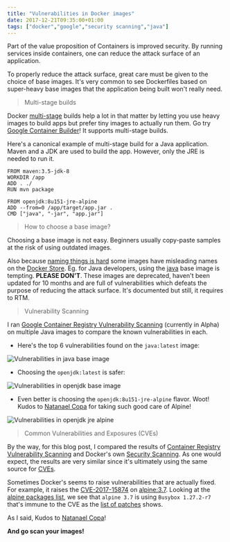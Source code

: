 ```yaml
---
title: "Vulnerabilities in Docker images"
date: 2017-12-21T09:35:00+01:00
tags: ["docker","google","security scanning","java"]
---
```


Part of the value proposition of Containers is improved security. By running
services inside containers, one can reduce the attack surface of an application.

To properly reduce the attack surface, great care must be given to the choice
of base images. It's very common to see Dockerfiles based on super-heavy base
images that the application being built won't really need.

> Multi-stage builds

Docker [multi-stage](https://docs.docker.com/engine/userguide/eng-image/multistage-build/)
builds help a lot in that matter by letting you use heavy images to build apps
but prefer tiny images to actually run them. Go try [Google Container Builder](https://cloud.google.com/container-builder/)! It supports multi-stage
builds.

Here's a canonical example of multi-stage build for a Java application. Maven
and a JDK are used to build the app. However, only the JRE is needed to run it.

```docker
FROM maven:3.5-jdk-8
WORKDIR /app
ADD . ./
RUN mvn package

FROM openjdk:8u151-jre-alpine
ADD --from=0 /app/target/app.jar .
CMD ["java", "-jar", "app.jar"]
```

> How to choose a base image?

Choosing a base image is not easy. Beginners usually copy-paste samples at the
risk of using outdated images.

Also because [naming things is hard](https://martinfowler.com/bliki/TwoHardThings.html) some images have
misleading names on the [Docker Store](https://store.docker.com/). Eg. for Java
developers, using the [java](https://store.docker.com/images/java)
base image is tempting. **PLEASE DON'T**. These images are deprecated, haven't been
updated for 10 months and are full of vulnerabilities which defeats the purpose
of reducing the attack surface. It's documented but still, it requires to RTM.

> Vulnerability Scanning

I ran [Google Container Registry Vulnerability Scanning](https://cloud.google.com/container-registry/docs/vulnerability-scanning)
(currently in Alpha) on multiple Java images to compare the known
vulnerabilities in each.

 + Here's the top 6 vulnerabilities found on the `java:latest` image:

![Vulnerabilities in java base image](/images/scan/java.png#center)

 + Choosing the `openjdk:latest` is safer:

![Vulnerabilities in openjdk base image](/images/scan/openjdk.png#center)

 + Even better is choosing the `openjdk:8u151-jre-alpine` flavor. Woot!
Kudos to [Natanael Copa](https://twitter.com/n_copa?lang=en) for taking such
good care of Alpine!

![Vulnerabilities in openjdk jre alpine](/images/scan/alpine.png#center)

> Common Vulnerabilities and Exposures (CVEs)

By the way, for this blog post, I compared the results of [Container Registry Vulnerability Scanning](https://cloud.google.com/container-registry/docs/vulnerability-scanning)
and Docker's own [Security Scanning](https://hub.docker.com/r/library/openjdk/tags/).
As one would expect, the results are very similar since it's ultimately using
the same source for [CVEs](https://cve.mitre.org/index.html).

Sometimes Docker's seems to raise vulnerabilities that are actually fixed. For
example, it raises the
[CVE-2017-15874](https://cve.mitre.org/cgi-bin/cvename.cgi?name=CVE-2017-15874)
on [alpine:3.7](https://hub.docker.com/r/library/alpine/tags/3.7/). Looking at
the [alpine packages list](https://pkgs.alpinelinux.org/package/v3.7/main/x86_64/busybox),
we see that `alpine 3.7` is using `Busybox 1.27.2-r7` that's immune to the CVE
as the [list of patches](https://git.alpinelinux.org/cgit/aports/tree/main/busybox) shows.

As I said, Kudos to [Natanael Copa](https://twitter.com/n_copa?lang=en)!

**And go scan your images!**
